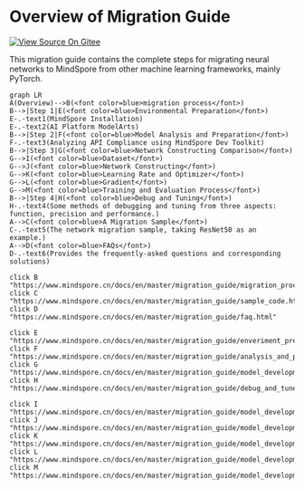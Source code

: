 # Overview of Migration Guide

[![View Source On Gitee](https://mindspore-website.obs.cn-north-4.myhuaweicloud.com/website-images/master/resource/_static/logo_source_en.svg)](https://gitee.com/mindspore/docs/blob/master/docs/mindspore/source_en/migration_guide/overview.md)

This migration guide contains the complete steps for migrating neural networks to MindSpore from other machine learning frameworks, mainly PyTorch.

```mermaid
graph LR
A(Overview)-->B(<font color=blue>migration process</font>)
B-->|Step 1|E(<font color=blue>Environmental Preparation</font>)
E-.-text1(MindSpore Installation)
E-.-text2(AI Platform ModelArts)
B-->|Step 2|F(<font color=blue>Model Analysis and Preparation</font>)
F-.-text3(Analyzing API Compliance using MindSpore Dev Toolkit)
B-->|Step 3|G(<font color=blue>Network Constructing Comparison</font>)
G-->I(<font color=blue>Dataset</font>)
G-->J(<font color=blue>Network Constructing</font>)
G-->K(<font color=blue>Learning Rate and Optimizer</font>)
G-->L(<font color=blue>Gradient</font>)
G-->M(<font color=blue>Training and Evaluation Process</font>)
B-->|Step 4|H(<font color=blue>Debug and Tuning</font>)
H-.-text4(Some methods of debugging and tuning from three aspects: function, precision and performance.)
A-->C(<font color=blue>A Migration Sample</font>)
C-.-text5(The network migration sample, taking ResNet50 as an example.)
A-->D(<font color=blue>FAQs</font>)
D-.-text6(Provides the frequently-asked questions and corresponding solutions)

click B "https://www.mindspore.cn/docs/en/master/migration_guide/migration_process.html"
click C "https://www.mindspore.cn/docs/en/master/migration_guide/sample_code.html"
click D "https://www.mindspore.cn/docs/en/master/migration_guide/faq.html"

click E "https://www.mindspore.cn/docs/en/master/migration_guide/enveriment_preparation.html"
click F "https://www.mindspore.cn/docs/en/master/migration_guide/analysis_and_preparation.html"
click G "https://www.mindspore.cn/docs/en/master/migration_guide/model_development/model_development.html"
click H "https://www.mindspore.cn/docs/en/master/migration_guide/debug_and_tune.html"

click I "https://www.mindspore.cn/docs/en/master/migration_guide/model_development/dataset.html"
click J "https://www.mindspore.cn/docs/en/master/migration_guide/model_development/model_and_cell.html"
click K "https://www.mindspore.cn/docs/en/master/migration_guide/model_development/model_development/learning_rate_and_optimizer.html"
click L "https://www.mindspore.cn/docs/en/master/migration_guide/model_development/gradient.html"
click M "https://www.mindspore.cn/docs/en/master/migration_guide/model_development/training_and_evaluation.html"
```
